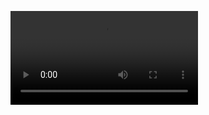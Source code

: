 <video src="https://media5jvqbd.fmkorea.com/files/attach/new3/20230831/486616/638012495/6133707260/094e48f57cdecf1c816b1b5345e73588.mov.mp4"></video>
